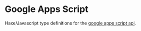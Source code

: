 
# Google Apps Script

Haxe/Javascript type definitions for the [google apps script api](https://developers.google.com/apps-script/).

